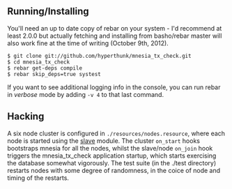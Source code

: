 ## Running/Installing

You'll need an up to date copy of rebar on your system - I'd recommend at
least 2.0.0 but actually fetching and installing from basho/rebar master
will also work fine at the time of writing (October 9th, 2012).

```
$ git clone git://github.com/hyperthunk/mnesia_tx_check.git
$ cd mnesia_tx_check
$ rebar get-deps compile
$ rebar skip_deps=true systest
```

If you want to see additional logging info in the console, you can run rebar
in *verbose* mode by adding `-v 4` to that last command.

## Hacking

A six node cluster is configured in `./resources/nodes.resource`, where each
node is started using the [slave](http://www.erlang.org/doc/man/slave.html)
module. The cluster `on_start` hooks bootstraps mnesia for all the nodes,
whilst the slave/node `on_join` hook triggers the mnesia_tx_check application
startup, which starts exercising the database somewhat vigorously. The test
suite (in the ./test directory) restarts nodes with some degree of randomness,
in the coice of node and timing of the restarts.

